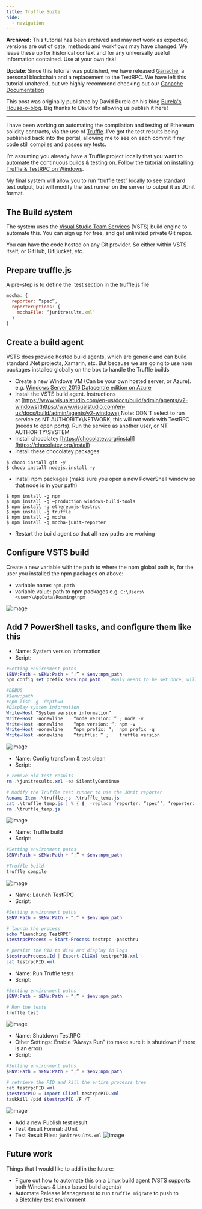 ```yaml
---
title: Truffle Suite
hide:
  - navigation
---
```


<p class="alert alert-warning"><i class="far fa-exclamation-triangle"></i> <strong>Archived:</strong> This tutorial has been archived and may not work as expected; versions are out of date, methods and workflows may have changed. We leave these up for historical context and for any universally useful information contained. Use at your own risk!</p>

<div class="alert alert-info">
  <p class="mb-0"><i class="far fa-info-circle"></i> <strong>Update</strong>: Since this tutorial was published, we have released <a href="/docs/ganache">Ganache</a>, a personal blockchain and a replacement to the TestRPC. We have left this tutorial unaltered, but we highly recommend checking out our <a href="https://www.trufflesuite.com/ganache">Ganache Documentation</a></p>
</div>

This post was originally published by David Burela on his blog [Burela's House-o-blog](https://davidburela.wordpress.com/2016/12/23/ethereum-devops-with-truffle-testrpc-visual-studio-team-services/). Big thanks to David for allowing us publish it here!

-------------------

I have been working on automating the compilation and testing of Ethereum solidity contracts, via the use of [Truffle](https://trufflesuite.com/). I’ve got the test results being published back into the portal, allowing me to see on each commit if my code still compiles and passes my tests.

I’m assuming you already have a Truffle project locally that you want to automate the continuous builds & testing on. Follow the [tutorial on installing Truffle & TestRPC on Windows](/tutorials/how-to-install-truffle-and-testrpc-on-windows-for-blockchain-development).

My final system will allow you to run “truffle test” locally to see standard test output, but will modify the test runner on the server to output it as JUnit format.

## The Build system

The system uses the [Visual Studio Team Services](https://azure.microsoft.com/en-us/services/visual-studio-team-services/) (VSTS) build engine to automate this. You can sign up for free, and get unlimited private Git repos.

You can have the code hosted on any Git provider. So either within VSTS itself, or GitHub, BitBucket, etc.

## Prepare truffle.js

A pre-step is to define the  test section in the truffle.js file

```javascript
mocha: {
  reporter: “spec”,
  reporterOptions: {
    mochaFile: ‘junitresults.xml’
  }
}
```

## Create a build agent

VSTS does provide hosted build agents, which are generic and can build standard .Net projects, Xamarin, etc. But because we are going to use npm packages installed globally on the box to handle the Truffle builds

- Create a new Windows VM (Can be your own hosted server, or Azure).
e.g. [Windows Server 2016 Datacentre edition on Azure](https://azure.microsoft.com/en-au/marketplace/partners/microsoft/windowsserver2016datacenter/)
- Install the VSTS build agent. Instructions at [https://www.visualstudio.com/en-us/docs/build/admin/agents/v2-windows](https://www.visualstudio.com/en-us/docs/build/admin/agents/v2-windows)
Note: DON’T select to run service as NT AUTHORITY\NETWORK, this will not work with TestRPC (needs to open ports).
Run the service as another user, or NT AUTHORITY\SYSTEM
- Install chocolatey
[https://chocolatey.org/install](https://chocolatey.org/install)
- Install these chocolatey packages

```shell
$ choco install git -y
$ choco install nodejs.install –y
```

- Install npm packages (make sure you open a new PowerShell window so that node is in your path)

```shell
$ npm install -g npm
$ npm install -g –production windows-build-tools
$ npm install -g ethereumjs-testrpc
$ npm install -g truffle
$ npm install -g mocha
$ npm install -g mocha-junit-reporter
```

- Restart the build agent so that all new paths are working

## Configure VSTS build

Create a new variable with the path to where the npm global path is, for the user you installed the npm packages on above:

- variable name: `npm.path`
- variable value: path to npm packages e.g. `C:\Users\<user>\AppData\Roaming\npm`

![image](https://davidburela.files.wordpress.com/2016/12/image5.png)

## Add 7 PowerShell tasks, and configure them like this
- Name: System version information
- Script:

```powershell
#Setting environment paths
$ENV:Path = $ENV:Path + “;” + $env:npm_path
npm config set prefix $env:npm_path    #only needs to be set once, will update for user

#DEBUG
#$env:path
#npm list -g –depth=0
#Display system information
Write-Host “System version information”
Write-Host -nonewline    “node version: ” ; node -v
Write-Host -nonewline    “npm version: “; npm -v
Write-Host -nonewline    “npm prefix: “;  npm prefix -g
Write-Host -nonewline    “truffle: ” ;    truffle version
```
![image](https://davidburela.files.wordpress.com/2016/12/image6.png)

- Name: Config transform & test clean
- Script:

```powershell
# remove old test results
rm .\junitresults.xml -ea SilentlyContinue 

# Modify the Truffle test runner to use the JUnit reporter
Rename-Item .\truffle.js .\truffle_temp.js
cat .\truffle_temp.js | % { $_ -replace ‘reporter: “spec”‘, ‘reporter: “mocha-junit-reporter”‘ } | Out-File -Encoding ASCII .\truffle.js
rm .\truffle_temp.js
```
![image](https://davidburela.files.wordpress.com/2016/12/image7.png)


- Name: Truffle build
- Script:

```powershell
#Setting environment paths
$ENV:Path = $ENV:Path + “;” + $env:npm_path

#Truffle build
truffle compile
```
![image](https://davidburela.files.wordpress.com/2016/12/image8.png)

- Name: Launch TestRPC
- Script:

```powershell
#Setting environment paths
$ENV:Path = $ENV:Path + “;” + $env:npm_path

# launch the process
echo “launching TestRPC”
$testrpcProcess = Start-Process testrpc -passthru

# persist the PID to disk and display in logs
$testrpcProcess.Id | Export-CliXml testrpcPID.xml
cat testrpcPID.xml
```


- Name: Run Truffle tests
- Script:

```powershell
#Setting environment paths
$ENV:Path = $ENV:Path + “;” + $env:npm_path

# Run the tests
truffle test
```
![image](https://davidburela.files.wordpress.com/2016/12/image10.png)


- Name: Shutdown TestRPC
- Other Settings: Enable “Always Run” (to make sure it is shutdown if there is an error)
- Script:

```powershell
#Setting environment paths
$ENV:Path = $ENV:Path + “;” + $env:npm_path

# retrieve the PID and kill the entire processs tree
cat testrpcPID.xml
$testrpcPID = Import-CliXml testrpcPID.xml
taskkill /pid $testrpcPID /F /T
```
![image](https://davidburela.files.wordpress.com/2016/12/image11.png)

- Add a new Publish test result
- Test Result Format: JUnit
- Test Result Files: `junitresults.xml`
![image](https://davidburela.files.wordpress.com/2016/12/image12.png)

## Future work

Things that I would like to add in the future:

- Figure out how to automate this on a Linux build agent (VSTS supports both Windows & Linux based build agents)
- Automate Release Management to run `truffle migrate` to push to a [Bletchley test environment](https://azure.microsoft.com/en-us/blog/project-bletchley-blockchain-infrastructure-made-easy/)
